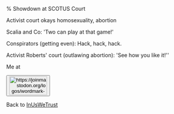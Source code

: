 % Showdown at SCOTUS Court

Activist court okays homosexuality, abortion

Scalia and Co: 'Two can play at that game!'

Conspirators (getting even): Hack, hack, hack.

Activist Roberts' court (outlawing abortion): 'See how you like it!''


Me at
    <form action='https://mastodon.sdf.org/@drbean'>
    <button type='submit' class='btn'>
    <img src='./mastodon.svg'
        alt='https://joinmastodon.org/logos/wordmark-black-text.svg'
        style='width:100px;height:50px'/>
    </button></form>
    
Back to
[InUsWeTrust](InUsWeTrust.html)
